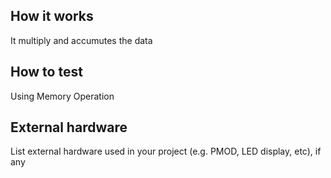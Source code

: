 <!---

This file is used to generate your project datasheet. Please fill in the information below and delete any unused
sections.

You can also include images in this folder and reference them in the markdown. Each image must be less than
512 kb in size, and the combined size of all images must be less than 1 MB.
-->

## How it works

It multiply and accumutes the data

## How to test

Using Memory Operation

## External hardware

List external hardware used in your project (e.g. PMOD, LED display, etc), if any
